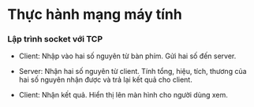 # Thực hành mạng máy tính

### Lập trình socket với TCP

- Client: Nhập vào hai số nguyên từ bàn phím. Gửi hai số đến server.

- Server: Nhận hai số nguyên từ client. Tính tổng, hiệu, tích, thương của hai số nguyên nhận được và trả lại kết quả cho client.

- Client: Nhận kết quả. Hiển thị lên màn hình cho người dùng xem.

